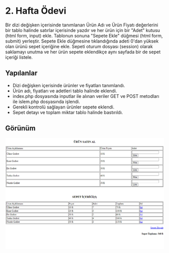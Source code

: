 
# 2. Hafta Ödevi

Bir dizi değişken içerisinde tanımlanan Ürün Adı ve Ürün Fiyatı değerlerini bir tablo halinde satırlar 
içerisinde yazdır ve her ürün için bir "Adet" kutusu (html form, input) ekle. Tablonun sonuna "Sepete 
Ekle" düğmesi (html form, submit) yerleştir. Sepete Ekle düğmesine tıklandığında adeti 0'dan yüksek 
olan ürünü sepet içeriğine ekle. Sepeti oturum dosyası (session) olarak saklamayı unutma ve her ürün 
sepete eklendikçe aynı sayfada bir de sepet içeriği listele.


## Yapılanlar
- Dizi değişken içerisinde ürünler ve fiyatları tanımlandı.
- Ürün adı, fiyatları ve adetleri tablo halinde eklendi.
- index.php dosyasında inputlar ile alınan veriler GET ve POST metodları ile islem.php dosyasında işlendi.
- Gerekli kontrolü sağlayan ürünler sepete eklendi.
- Sepet detayı ve toplam miktar tablo halinde bastırıldı.


## Görünüm

![alt](img/gorunum.PNG)



